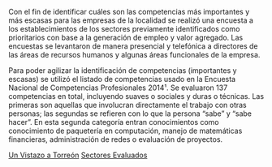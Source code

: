 
Con el fin de identificar cuáles son las competencias más importantes y más escasas
para las empresas de la localidad se realizó una encuesta a los establecimientos de
los sectores previamente identificados como prioritarios con base a la generación
de empleo y valor agregado. Las encuestas se levantaron de manera presencial y
telefónica a directores de las áreas de recursos humanos y algunas áreas funcionales
de la empresa.

Para poder agilizar la identificación de competencias (importantes y escasas) se
utilizó el listado de competencias usado en la Encuesta Nacional de Competencias
Profesionales 2014¹. Se evaluaron 137 competencias en total, incluyendo suaves o
sociales y duras o técnicas. Las primeras son aquellas que involucran directamente
el trabajo con otras personas; las segundas se refieren con lo que la persona “sabe” y
“sabe hacer”. En esta segunda categoría entran conocimientos como conocimiento
de paquetería en computación, manejo de matemáticas financieras, administración
de redes o evaluación de proyectos.

<a class="btn btn-default" href="cidac-profesionistas-torreon-02-un-vistazo-a-torreon.html" role="button"><i class="fa fa-chevron-circle-left" aria-hidden="true"></i> Un Vistazo a Torreón</a>
<a class="btn btn-default pull-right" href="cidac-profesionistas-torreon-04-sectores-evaluados.html" role="button">Sectores Evaluados <i class="fa fa-chevron-circle-right" aria-hidden="true"></i></a>
